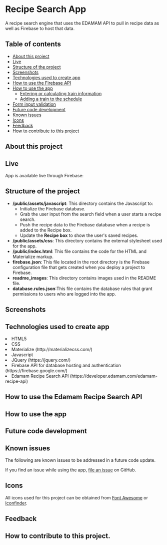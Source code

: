# Recipe Search App
A recipe search engine that uses the EDAMAM API to pull in recipe data as well as Firebase to host that data.

## Table of contents
  * [About this project](#about-this-project)
  * [Live](#live)
  * [Structure of the project](#structure-of-project)
  * [Screenshots](#screenshots)
  * [Technologies used to create app](#technologies-used)
  * [How to use the Firebase API](#firebase-api)
  * [How to use the app](#how-to-use-app)
  	* [Entering or calculating train information](#train-info)
  	* [Adding a train to the schedule](#add-train)
  * [Form input validation](#form-validation)
  * [Future code development](#feature-enhancements)
  * [Known issues](#known-issues)
  * [Icons](#icons)
  * [Feedback](#feedback)
  * [How to contribute to this project](#contribute)

## <a name="about-this-project"></a> About this project

## <a name="live"></a> Live
<p>App is available live through Firebase:</p>

## <a name="structure-of-project"></a> Structure of the project
<ul>
	<li> <b>/public/assets/javascript</b>: This directory contains the Javascript to:
		<ul>
			<li>Initialize the Firebase database.</li>
			<li>Grab the user input from the search field when a user starts a recipe search.</li> 
			<li>Push the recipe data to the Firebase database when a recipe is added to the Recipe box.</li>
			<li>Update the <b>Recipe box</b> to show the user's saved recipes.</li>
		</ul>
	</li>
	<li><b>/public/assets/css</b>: This directory contains the external stylesheet used for the app.</li>
	<li><b>/public/index.html</b>: This file contains the code for the HTML and Materialize markup.</li>
	<li><b>firebase.json</b>: This file located in the root directory is the Firebase configuration file that gets created when you deploy a project to Firebase.</li>
	<li><b>readme_images</b>: This directory contains images used in the README file.</li>
	<li><b>database.rules.json</b>:This file contains the database rules that grant permissions to users who are logged into the app.</li>
</ul>

## <a name="screenshots"></a> Screenshots

## <a name="technologies-used"></a> Technologies used to create app
<li>HTML5</li>
<li>CSS</li>
<li>Materialize (http://materializecss.com/)</li>
<li>Javascript</li>
<li>JQuery (https://jquery.com/)</li>
<li>Firebase API for database hosting and authentication (https://firebase.google.com/)</li>
<li>Edamam Recipe Search API (https://developer.edamam.com/edamam-recipe-api)</li>

## <a name="firebase-api"></a> How to use the Edamam Recipe Search API

## <a name="how-to-use-app"></a> How to use the app

## <a name="feature-enhancements"></a> Future code development

## <a name ="known-issues"></a> Known issues
<p>The following are known issues to be addressed in a future code update.</p>

<p>If you find an issue while using the app, <a href="https://github.com/philipstubbs13/Project-Longshot/issues/" target="_blank">file an issue</a> on GitHub.</p>

## <a name="icons"></a> Icons
All icons used for this project can be obtained from <a href="http://fontawesome.io/icons/" target="_blank">Font Awesome</a> or <a href="https://www.iconfinder.com/" target="_blank">Iconfinder</a>.

## <a name="feedback"></a> Feedback

## <a name="contribute"></a> How to contribute to this project.

